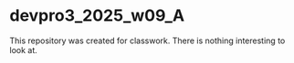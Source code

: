 # devpro3_2025_w09_A
This repository was created for classwork.
There is nothing interesting to look at.
